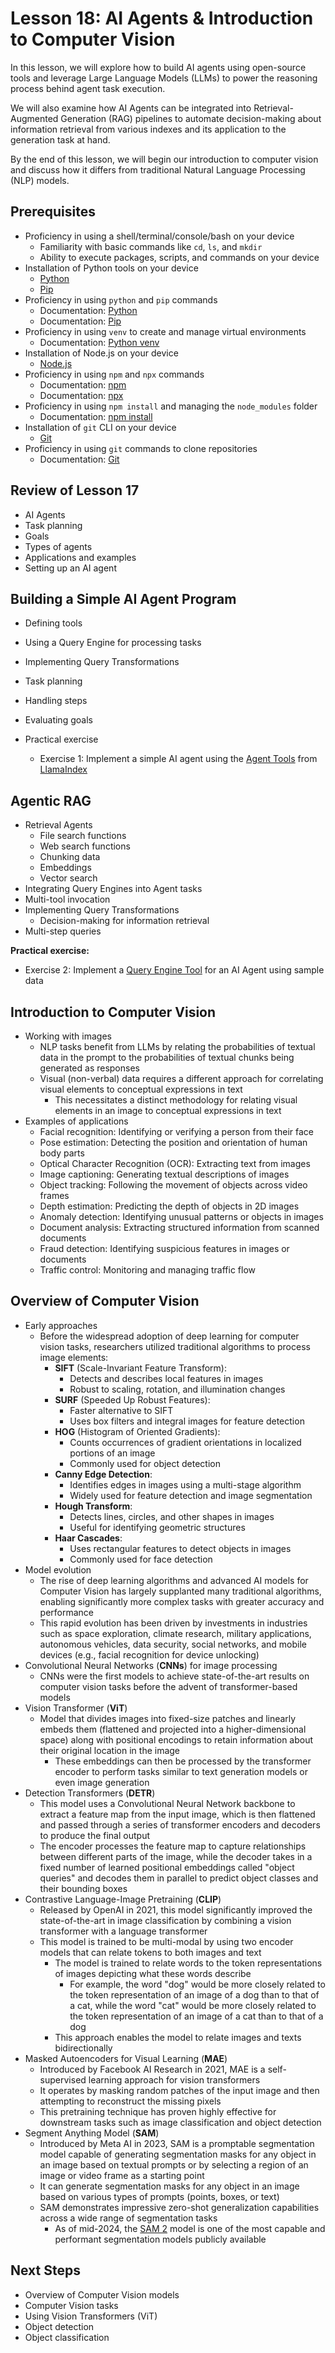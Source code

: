 # Lesson 18: AI Agents & Introduction to Computer Vision

In this lesson, we will explore how to build AI agents using open-source tools and leverage Large Language Models (LLMs) to power the reasoning process behind agent task execution.

We will also examine how AI Agents can be integrated into Retrieval-Augmented Generation (RAG) pipelines to automate decision-making about information retrieval from various indexes and its application to the generation task at hand.

By the end of this lesson, we will begin our introduction to computer vision and discuss how it differs from traditional Natural Language Processing (NLP) models.

## Prerequisites

- Proficiency in using a shell/terminal/console/bash on your device
  - Familiarity with basic commands like `cd`, `ls`, and `mkdir`
  - Ability to execute packages, scripts, and commands on your device
- Installation of Python tools on your device
  - [Python](https://www.python.org/downloads/)
  - [Pip](https://pip.pypa.io/en/stable/installation/)
- Proficiency in using `python` and `pip` commands
  - Documentation: [Python](https://docs.python.org/3/)
  - Documentation: [Pip](https://pip.pypa.io/en/stable/)
- Proficiency in using `venv` to create and manage virtual environments
  - Documentation: [Python venv](https://docs.python.org/3/library/venv.html)
- Installation of Node.js on your device
  - [Node.js](https://nodejs.org/en/download/)
- Proficiency in using `npm` and `npx` commands
  - Documentation: [npm](https://docs.npmjs.com/)
  - Documentation: [npx](https://www.npmjs.com/package/npx)
- Proficiency in using `npm install` and managing the `node_modules` folder
  - Documentation: [npm install](https://docs.npmjs.com/cli/v10/commands/npm-install)
- Installation of `git` CLI on your device
  - [Git](https://git-scm.com/downloads)
- Proficiency in using `git` commands to clone repositories
  - Documentation: [Git](https://git-scm.com/doc)

## Review of Lesson 17

- AI Agents
- Task planning
- Goals
- Types of agents
- Applications and examples
- Setting up an AI agent

## Building a Simple AI Agent Program

- Defining tools
- Using a Query Engine for processing tasks
- Implementing Query Transformations
- Task planning
- Handling steps
- Evaluating goals

- Practical exercise
  - Exercise 1: Implement a simple AI agent using the [Agent Tools](https://docs.llamaindex.ai/en/stable/use_cases/agents/) from [LlamaIndex](https://llamaindex.ai)

## Agentic RAG

- Retrieval Agents
  - File search functions
  - Web search functions
  - Chunking data
  - Embeddings
  - Vector search
- Integrating Query Engines into Agent tasks
- Multi-tool invocation
- Implementing Query Transformations
  - Decision-making for information retrieval
- Multi-step queries

**Practical exercise:**

- Exercise 2: Implement a [Query Engine Tool](https://docs.llamaindex.ai/en/stable/understanding/agent/rag_agent/) for an AI Agent using sample data

## Introduction to Computer Vision

- Working with images
  - NLP tasks benefit from LLMs by relating the probabilities of textual data in the prompt to the probabilities of textual chunks being generated as responses
  - Visual (non-verbal) data requires a different approach for correlating visual elements to conceptual expressions in text
    - This necessitates a distinct methodology for relating visual elements in an image to conceptual expressions in text
- Examples of applications
  - Facial recognition: Identifying or verifying a person from their face
  - Pose estimation: Detecting the position and orientation of human body parts
  - Optical Character Recognition (OCR): Extracting text from images
  - Image captioning: Generating textual descriptions of images
  - Object tracking: Following the movement of objects across video frames
  - Depth estimation: Predicting the depth of objects in 2D images
  - Anomaly detection: Identifying unusual patterns or objects in images
  - Document analysis: Extracting structured information from scanned documents
  - Fraud detection: Identifying suspicious features in images or documents
  - Traffic control: Monitoring and managing traffic flow

## Overview of Computer Vision

- Early approaches
  - Before the widespread adoption of deep learning for computer vision tasks, researchers utilized traditional algorithms to process image elements:
    - **SIFT** (Scale-Invariant Feature Transform):
      - Detects and describes local features in images
      - Robust to scaling, rotation, and illumination changes
    - **SURF** (Speeded Up Robust Features):
      - Faster alternative to SIFT
      - Uses box filters and integral images for feature detection
    - **HOG** (Histogram of Oriented Gradients):
      - Counts occurrences of gradient orientations in localized portions of an image
      - Commonly used for object detection
    - **Canny Edge Detection**:
      - Identifies edges in images using a multi-stage algorithm
      - Widely used for feature detection and image segmentation
    - **Hough Transform**:
      - Detects lines, circles, and other shapes in images
      - Useful for identifying geometric structures
    - **Haar Cascades**:
      - Uses rectangular features to detect objects in images
      - Commonly used for face detection
- Model evolution
  - The rise of deep learning algorithms and advanced AI models for Computer Vision has largely supplanted many traditional algorithms, enabling significantly more complex tasks with greater accuracy and performance
  - This rapid evolution has been driven by investments in industries such as space exploration, climate research, military applications, autonomous vehicles, data security, social networks, and mobile devices (e.g., facial recognition for device unlocking)
- Convolutional Neural Networks (**CNNs**) for image processing
  - CNNs were the first models to achieve state-of-the-art results on computer vision tasks before the advent of transformer-based models
- Vision Transformer (**ViT**)
  - Model that divides images into fixed-size patches and linearly embeds them (flattened and projected into a higher-dimensional space) along with positional encodings to retain information about their original location in the image
    - These embeddings can then be processed by the transformer encoder to perform tasks similar to text generation models or even image generation
- Detection Transformers (**DETR**)
  - This model uses a Convolutional Neural Network backbone to extract a feature map from the input image, which is then flattened and passed through a series of transformer encoders and decoders to produce the final output
  - The encoder processes the feature map to capture relationships between different parts of the image, while the decoder takes in a fixed number of learned positional embeddings called "object queries" and decodes them in parallel to predict object classes and their bounding boxes
- Contrastive Language-Image Pretraining (**CLIP**)
  - Released by OpenAI in 2021, this model significantly improved the state-of-the-art in image classification by combining a vision transformer with a language transformer
  - This model is trained to be multi-modal by using two encoder models that can relate tokens to both images and text
    - The model is trained to relate words to the token representations of images depicting what these words describe
      - For example, the word "dog" would be more closely related to the token representation of an image of a dog than to that of a cat, while the word "cat" would be more closely related to the token representation of an image of a cat than to that of a dog
    - This approach enables the model to relate images and texts bidirectionally
- Masked Autoencoders for Visual Learning (**MAE**)
  - Introduced by Facebook AI Research in 2021, MAE is a self-supervised learning approach for vision transformers
  - It operates by masking random patches of the input image and then attempting to reconstruct the missing pixels
  - This pretraining technique has proven highly effective for downstream tasks such as image classification and object detection
- Segment Anything Model (**SAM**)
  - Introduced by Meta AI in 2023, SAM is a promptable segmentation model capable of generating segmentation masks for any object in an image based on textual prompts or by selecting a region of an image or video frame as a starting point
  - It can generate segmentation masks for any object in an image based on various types of prompts (points, boxes, or text)
  - SAM demonstrates impressive zero-shot generalization capabilities across a wide range of segmentation tasks
    - As of mid-2024, the [SAM 2](https://ai.meta.com/sam2/) model is one of the most capable and performant segmentation models publicly available

## Next Steps

- Overview of Computer Vision models
- Computer Vision tasks
- Using Vision Transformers (ViT)
- Object detection
- Object classification
